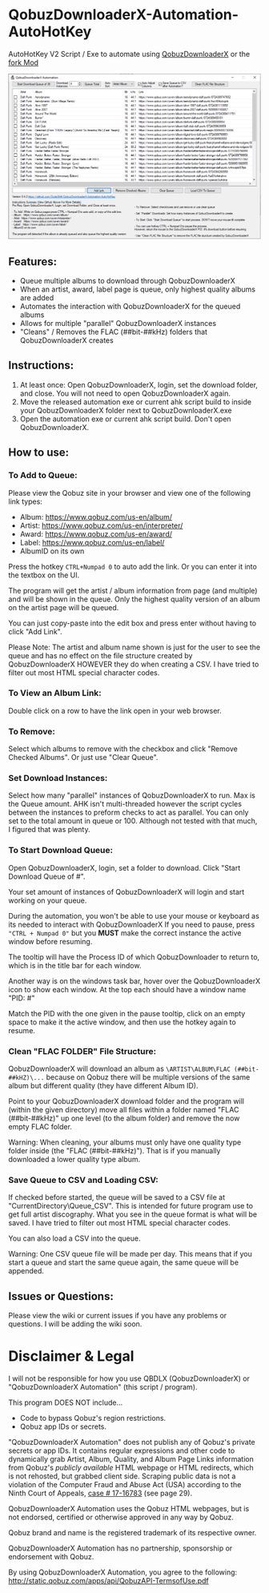 # QobuzDownloaderX-Automation-AutoHotKey
AutoHotKey V2 Script / Exe to automate using [QobuzDownloaderX](https://github.com/ImAiiR/QobuzDownloaderX) or the [fork Mod](https://github.com/DJDoubleD/QobuzDownloaderX-MOD)

<p style="align:center;">
  <a href="./Screenshots/Screenshot Version 0.4.2.PNG?raw=true">
    <img src="./Screenshots/Screenshot Version 0.4.2.PNG?raw=true" />
  </a>
</p>

## Features:
- Queue multiple albums to download through QobuzDownloaderX
- When an artist, award, label page is queue, only highest quality albums are added
- Automates the interaction with QobuzDownloaderX for the queued albums
- Allows for multiple "parallel" QobuzDownloaderX instances
- "Cleans" / Removes the FLAC (##bit-##kHz) folders that QobuzDownloaderX creates

## Instructions:
1. At least once: Open QobuzDownloaderX, login, set the download folder, and close. You will not need to open QobuzDownloaderX again. 
2. Move the released automation exe or current ahk script build to inside your QobuzDownloaderX folder next to QobuzDownloaderX.exe
3. Open the automation exe or current ahk script build. Don't open QobuzDownloaderX.

## How to use:
### To Add to Queue:
Please view the Qobuz site in your browser and view one of the following link types:
- Album:   https://www.qobuz.com/us-en/album/
- Artist:  https://www.qobuz.com/us-en/interpreter/
- Award:   https://www.qobuz.com/us-en/award/
- Label:   https://www.qobuz.com/us-en/label/
- AlbumID on its own

Press the hotkey `CTRL+Numpad 0` to auto add the link. Or you can enter it into the textbox on the UI.

The program will get the artist / album information from page (and multiple) and will be shown in the queue. Only the highest quality version of an album on the artist page will be queued.

You can just copy-paste into the edit box and press enter without having to click "Add Link".

Please Note: The artist and album name shown is just for the user to see the queue and has no effect on the file structure created by QobuzDownloaderX HOWEVER they do when creating a CSV. I have tried to filter out most HTML special character codes.

### To View an Album Link:
Double click on a row to have the link open in your web browser.

### To Remove:
Select which albums to remove with the checkbox and click "Remove Checked Albums". Or just use "Clear Queue".

### Set Download Instances:
Select how many "parallel" instances of QobuzDownloaderX to run. Max is the Queue amount. AHK isn't multi-threaded however the script cycles between the instances to preform checks to act as parallel. You can only set to the total amount in queue or 100. Although not tested with that much, I figured that was plenty.

### To Start Download Queue:
Open QobuzDownloaderX, login, set a folder to download.
Click "Start Download Queue of #".

Your set amount of instances of QobuzDownloaderX will login and start working on your queue.

During the automation, you won't be able to use your mouse or keyboard as its needed to interact with QobuzDownloaderX
If you need to pause, press `"CTRL + Numpad 0"` but you **MUST** make the correct instance the active window before resuming. 

The tooltip will have the Process ID of which QobuzDownloader to return to, which is in the title bar for each window.

Another way is on the windows task bar, hover over the QobuzDownloaderX icon to show each window. At the top each should have a window name "PID: #"

Match the PID with the one given in the pause tooltip, click on an empty space to make it the active window, and then use the hotkey again to resume.

### Clean "FLAC FOLDER" File Structure:
QobuzDownloaderX will download an album as `\ARTIST\ALBUM\FLAC (##bit-##kHZ)\...` because on Qobuz there will be multiple versions of the same album but different quality (they have different Album ID). 

Point to your QobuzDownloaderX download folder and the program will (within the given directory) move all files within a folder named "FLAC (##bit-##kHz)" up one level (to the album folder) and remove the now empty FLAC folder.

Warning: When cleaning, your albums must only have one quality type folder inside (the "FLAC (##bit-##kHz)"). That is if you manually downloaded a lower quality type album. 

### Save Queue to CSV and Loading CSV:
If checked before started, the queue will be saved to a CSV file at "CurrentDirectory\Queue_CSV". This is intended for future program use to get full artist discography. What you see in the queue format is what will be saved. I have tried to filter out most HTML special character codes.

You can also load a CSV into the queue. 

Warning: One CSV queue file will be made per day. This means that if you start a queue and start the same queue again, the same queue will be appended.

## Issues or Questions:
Please view the wiki or current issues if you have any problems or questions. I will be adding the wiki soon.

# Disclaimer & Legal
I will not be responsible for how you use QBDLX (QobuzDownloaderX) or "QobuzDownloaderX Automation" (this script / program). 

This program DOES NOT include...
- Code to bypass Qobuz's region restrictions.
- Qobuz app IDs or secrets.

"QobuzDownloaderX Automation" does not publish any of Qobuz's private secrets or app IDs. It contains regular expressions and other code to dynamically grab Artist, Album, Quality, and Album Page Links information from Qobuz's *publicly available* HTML webpage or HTML redirects, which is not rehosted, but grabbed client side. Scraping public data is not a violation of the Computer Fraud and Abuse Act (USA) according to the Ninth Court of Appeals, [case # 17-16783](http://cdn.ca9.uscourts.gov/datastore/opinions/2019/09/09/17-16783.pdf) (see page 29). 

QobuzDownloaderX Automation uses the Qobuz HTML webpages, but is not endorsed, certified or otherwise approved in any way by Qobuz.

Qobuz brand and name is the registered trademark of its respective owner.

QobuzDownloaderX Automation has no partnership, sponsorship or endorsement with Qobuz.

By using QobuzDownloaderX Automation, you agree to the following: http://static.qobuz.com/apps/api/QobuzAPI-TermsofUse.pdf
